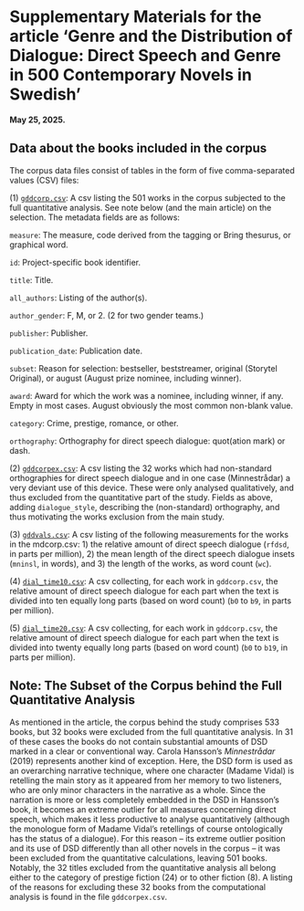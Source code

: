 # Supplementary Materials for the article ‘Genre and the Distribution of Dialogue: Direct Speech and Genre in 500 Contemporary Novels in Swedish’

**May 25, 2025.**

## Data about the books included in the corpus

The corpus data files consist of tables in the form of five comma-separated values (CSV) files:

(1) [`gddcorp.csv`](gddcorp.csv): A csv listing the 501 works in the corpus subjected to the full quantitative analysis. See note below (and the main article) on the selection.
The metadata fields are as follows:

`measure`: The measure, code derived from the tagging or Bring thesurus, or graphical word.

`id`: Project-specific book identifier.

`title`: Title.

`all_authors`: Listing of the author(s).

`author_gender`:	F, M, or 2. (2 for two gender teams.)

`publisher`: Publisher.

`publication_date`: Publication date.

`subset`: Reason for selection: bestseller, beststreamer, original (Storytel Original), or august (August prize nominee, including winner).

`award`: Award for which the work was a nominee, including winner, if any. Empty in most cases. August obviously the most common non-blank value.

`category`: Crime, prestige, romance, or other.

`orthography`: Orthography for direct speech dialogue: quot(ation mark) or dash.

(2) [`gddcorpex.csv`](gddcorpex.csv): A csv listing the 32 works which had non-standard orthographies for direct speech dialogue and in one case (Minnestrådar) a very deviant use of this device. These were only analysed qualitatively, and thus excluded from the quantitative part of the study. Fields as above, adding `dialogue_style`, describing the (non-standard) orthography, and thus motivating the works exclusion from the main study.

(3) [`gddvals.csv`](gddvals.csv): A csv listing of the following measurements for the works in the mdcorp.csv: 1) the relative amount of direct speech dialogue (`rfdsd`, in parts per million), 2) the mean length of the direct speech dialogue insets (`mninsl`, in words), and 3) the length of the works, as word count (`wc`).

(4) [`dial_time10.csv`](dial_time10.csv): A csv collecting, for each work in `gddcorp.csv`, the relative amount of direct speech dialogue for each part when the text is divided into ten equally long parts (based on word count) (`b0` to `b9`, in parts per million).

(5) [`dial_time20.csv`](dial_time20.csv): A csv collecting, for each work in `gddcorp.csv`, the relative amount of direct speech dialogue for each part when the text is divided into twenty equally long parts (based on word count) (`b0` to `b19`, in parts per million).

## Note: The Subset of the Corpus behind the Full Quantitative Analysis

As mentioned in the article, the corpus behind the study comprises 533 books, but 32 books were excluded from the full quantitative analysis. In 31 of these cases the books do not contain substantial amounts of DSD marked in a clear or conventional way. Carola Hansson’s *Minnestrådar* (2019) represents another kind of exception. Here, the DSD form is used as an overarching narrative technique, where one character (Madame Vidal) is retelling the main story as it appeared from her memory to two listeners, who are only minor characters in the narrative as a whole. Since the narration is more or less completely embedded in the DSD in Hansson’s book, it becomes an extreme outlier for all measures concerning direct speech, which makes it less productive to analyse quantitatively (although the monologue form of Madame Vidal’s retellings of course ontologically has the status of a dialogue). For this reason – its extreme outlier position and its use of DSD differently than all other novels in the corpus – it was been excluded from the quantitative calculations, leaving 501 books. Notably, the 32 titles excluded from the quantitative analysis all belong either to the category of prestige fiction (24) or to other fiction (8). A listing of the reasons for excluding these 32 books from the computational analysis is found in the file `gddcorpex.csv`.
